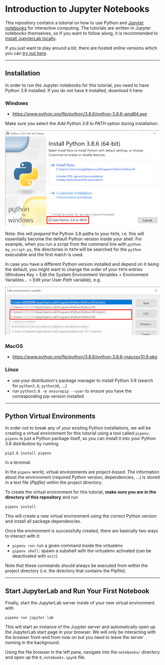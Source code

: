 # Introduction to Jupyter Notebooks

This repository contains a tutorial on how to use Python and
[Jupyter notebooks](https://jupyterlab.readthedocs.io/en/stable/user/notebook.html) for
interactive computing. The tutorials are written in Jupyter notebooks
themselves, so if you want to follow along, it is recommended to [install
JupyterLab locally](#Installation).

If you just want to play around a bit, there are hosted online versions which you can [try out
here](https://mybinder.org/v2/gh/jupyterlab/jupyterlab-demo/3818244?urlpath=lab/tree/demo).


---

## Installation

In order to run the Jupyter notebooks for this tutorial, you need to have Python 3.8 installed. If you do not have it installed, download it here:

### Windows
* https://www.python.org/ftp/python/3.8.6/python-3.8.6-amd64.exe

Make sure you select the _Add Python 3.8 to PATH_ option during installation:

![](images/python-inst-win-path.png)

Note: this will _prepend_ the Python 3.8 paths to your `PATH`, i.e. this will
essentially become the default Python version inside your shell. For example,
when you run a script from the command line with `python my_script.py`, the
directories in `PATH` will be searched for the `python` executable and the
first match is used.

In case you have a different Python version installed and depend on it being
the default, you might want to change the order of your `PATH` entries
(Windows Key > Edit the System Environment Veriables > Environment
Variables... > Edit your User _Path_ variable), e.g.

![](images/python-path-order.png)

### MacOS
* https://www.python.org/ftp/python/3.8.6/python-3.8.6-macosx10.9.pkg

### Linux
* use your distribution's package manager to install Python 3.8 (search for `python3.8`, `python38`, ...)
* run `python3.8 -m ensurepip --user` to ensure you have the corresponding pip version installed

---

## Python Virtual Environments

In order not to break any of your existing Python installations, we will be
creating a virtual environment for this tutorial using a tool called
`pipenv`. `pipenv` is just a Python package itself, so you can install it
into your Python 3.8 distribution by running

```
pip3.8 install pipenv
```

in a terminal. 

In the `pipenv` world, virtual environments are _project-based_. The
information about the environment (required Python version, dependencies,
...) is stored in a text file (_Pipfile_) within the project directory.

To create the virtual environment for this tutorial, **make sure you are in
the directory of this repository** and run

```
pipenv install
```

This will create a new virtual environment using the correct Python version
and install all package dependencies.

Once the environment is successfully created, there are basically two ways to interact with it:
* `pipenv run`: run a given command inside the virtualenv
* `pipenv shell`: spawn a subshell with the virtualenv activated (can be deactivated with `exit`)

Note that these commands should always be executed from within the project
directory (i.e. the directory that contains the Pipfile).

---

## Start JupyterLab and Run Your First Notebook

Finally, start the JupyterLab server inside of your new virtual environment with

```
pipenv run jupyter lab
```

This will start an instance of the Juypter server and automatically open up
the JupyterLab start page in your browser. We will only be interacting with
the browser front-end from now on but you need to leave the server running in
the background.

Using the file browser in the left pane, navigate into the `notebooks/`
directory and open up the `0_notebooks.ipynb` file.
